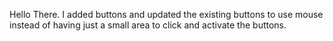 Hello There. I added buttons and updated the existing buttons to use mouse instead of having just a small area to click and activate the buttons.
